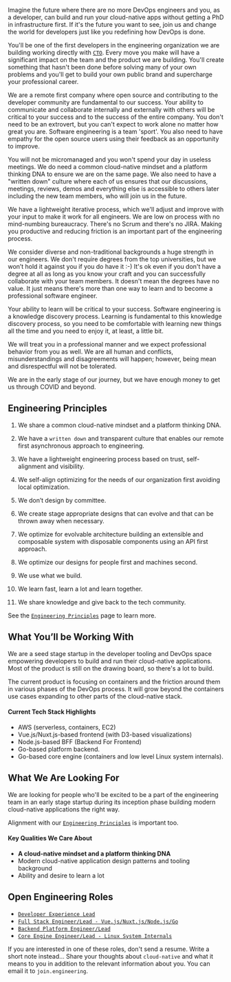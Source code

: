 Imagine the future where there are no more DevOps engineers and you, as a developer, can build and run your cloud-native apps without getting a PhD in infrastructure first. If it's the future you want to see, join us and change the world for developers just like you redefining how DevOps is done.

You'll be one of the first developers in the engineering organization we are building working directly with [`CTO`](https://www.linkedin.com/in/kylequest). Every move you make will have a significant impact on the team and the product we are building. You'll create something that hasn't been done before solving many of your own problems and you'll get to build your own public brand and supercharge your professional career.

We are a remote first company where open source and contributing to the developer community are fundamental to our success. Your ability to communicate and collaborate internally and externally with others will be critical to your success and to the success of the entire company. You don't need to be an extrovert, but you can't expect to work alone no matter how great you are. Software engineering is a team 'sport'. You also need to have empathy for the open source users using their feedback as an opportunity to improve.

You will not be micromanaged and you won't spend your day in useless meetings. We do need a common cloud-native mindset and a platform thinking DNA to ensure we are on the same page. We also need to have a "written down" culture where each of us ensures that our discussions, meetings, reviews, demos and everything else is accessible to others later including the new team members, who will join us in the future.

We have a lightweight iterative process, which we'll adjust and improve with your input to make it work for all engineers. We are low on process with no mind-numbing bureaucracy. There's no Scrum and there's no JIRA. Making you productive and reducing friction is an important part of the engineering process.

We consider diverse and non-traditional backgrounds a huge strength in our engineers. We don't require degrees from the top universities, but we won’t hold it against you if you do have it :-) It's ok even if you don't have a degree at all as long as you know your craft and you can successfully collaborate with your team members. It doesn't mean the degrees have no value. It just means there's more than one way to learn and to become a professional software engineer.

Your ability to learn will be critical to your success. Software engineering is a knowledge discovery process. Learning is fundamental to this knowledge discovery process, so you need to be comfortable with learning new things all the time and you need to enjoy it, at least, a little bit.

We will treat you in a professional manner and we expect professional behavior from you as well. We are all human and conflicts, misunderstandings and disagreements will happen; however, being mean and disrespectful will not be tolerated.

We are in the early stage of our journey, but we have enough money to get us through COVID and beyond.

## Engineering Principles

1. We share a common cloud-native mindset and a platform thinking DNA.

2. We have a `written down` and transparent culture that enables our remote first asynchronous approach to engineering.

3. We have a lightweight engineering process based on trust, self-alignment and visibility.

4. We self-align optimizing for the needs of our organization first avoiding local optimization.

5. We don’t design by committee.

6. We create stage appropriate designs that can evolve and that can be thrown away when necessary.

7. We optimize for evolvable architecture building an extensible and composable system with disposable components using an API first approach.

8. We optimize our designs for people first and machines second.

9. We use what we build.

10. We learn fast, learn a lot and learn together.

11. We share knowledge and give back to the tech community.

See the [`Engineering Principles`](engineering_principles.md) page to learn more.

## What You’ll be Working With

We are a seed stage startup in the developer tooling and DevOps space empowering developers to build and run their cloud-native applications. Most of the product is still on the drawing board, so there's a lot to build. 

The current product is focusing on containers and the friction around them in various phases of the DevOps process. It will grow beyond the containers use cases expanding to other parts of the cloud-native stack.

#### Current Tech Stack Highlights

* AWS (serverless, containers, EC2)
* Vue.js/Nuxt.js-based frontend (with D3-based visualizations)
* Node.js-based BFF (Backend For Frontend)
* Go-based platform backend.
* Go-based core engine (containers and low level Linux system internals).


## What We Are Looking For

We are looking for people who'll be excited to be a part of the engineering team in an early stage startup during its inception phase building modern cloud-native applications the right way.

Alignment with our [`Engineering Principles`](engineering_principles.md) is important too.

#### Key Qualities We Care About

* **A cloud-native mindset and a platform thinking DNA**
* Modern cloud-native application design patterns and tooling background
* Ability and desire to learn a lot

## Open Engineering Roles

* [`Developer Experience Lead`](roles/developer_experience.md)
* [`Full Stack Engineer/Lead - Vue.js/Nuxt.js/Node.js/Go`](roles/full_stack.md)
* [`Backend Platform Engineer/Lead`](roles/backend.md)
* [`Core Engine Engineer/Lead - Linux System Internals`](roles/core_engine.md)

If you are interested in one of these roles, don't send a resume. Write a short note instead... Share your thoughts about `cloud-native` and what it means to you in addition to the relevant information about you. You can email it to `join.engineering`.
